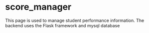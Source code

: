 # score_manager
This page is used to manage student performance information. The backend uses the Flask framework and mysql database
